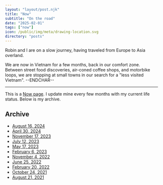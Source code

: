 ```yaml
---
layout: "layout/post.njk"
title: "Now"
subtitle: "On the road"
date: "2025-02-01"
tags: ["now"]
icon: /public/img/meta/drawing-location.svg
directory: "posts"
---
```


Robin and I are on a slow journey, having traveled from Europe to Asia overland.

We are now in Vietnam for a few months, back in our comfort zone. Between street food discoveries, air-coned coffee shops, and motorbike loops, we are stopping at small towns in our search for a "less visited Vietnam". --ENDCHAR--

---

This is a [Now page](https://nownownow.com/). I update mine every few months with my current life status. Below is my archive.

## Archive

- [August 16, 2024](/posts/now-archive-11/)
- [April 30, 2024](/posts/now-archive-10/)
- [November 17, 2023](/posts/now-archive-9/)
- [July 12, 2023](/posts/now-archive-8/)
- [May 17, 2023](/posts/now-archive-7/)
- [February 6, 2023](/posts/now-archive-6/)
- [November 4, 2022](/posts/now-archive-5/)
- [June 25, 2022](/posts/now-archive-4/)
- [February 20, 2022](/posts/now-archive-3/)
- [October 24, 2021](/posts/now-archive-2/)
- [August 21, 2021](/posts/now-archive-1/)
